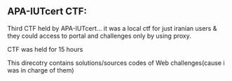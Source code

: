 APA-IUTcert CTF:
--
Third CTF held by APA-IUTcert... it was a local ctf for just iranian users & they could access to portal and challenges only by using proxy.

CTF was held for 15 hours

This direcotry contains solutions/sources codes of Web challenges(cause i was in charge of them)
